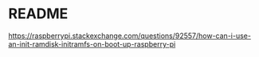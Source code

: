 # README

https://raspberrypi.stackexchange.com/questions/92557/how-can-i-use-an-init-ramdisk-initramfs-on-boot-up-raspberry-pi
